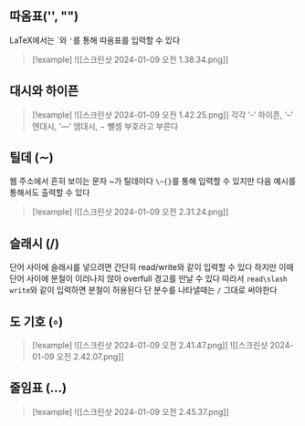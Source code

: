 ## 따옴표('', "")
LaTeX에서는 \`와 `'`를 통해 따옴표를 입력할 수 있다
>[!example]
>![[스크린샷 2024-01-09 오전 1.38.34.png]]

## 대시와 하이픈
>[!example]
>![[스크린샷 2024-01-09 오전 1.42.25.png]]
>각각 ‘-’ 하이픈, ‘–’ 엔대시, ‘—’ 엠대시, − 뺄셈 부호라고 부른다

## 틸데 (∼)
웹 주소에서 흔히 보이는 문자 ~가 틸데이다
`\~{}`를 통해 입력할 수 있지만
다음 예시를 통해서도 출력할 수 있다
>[!example]
>![[스크린샷 2024-01-09 오전 2.31.24.png]]

## 슬래시 (/)
단어 사이에 슬래시를 넣으려면 간단히 read/write와 같이 입력할 수 있다
하지만 이때 단어 사이에 분철이 이러나지 않아 overfull 경고를 만날 수 있다
따라서 `read\slash write`와 같이 입력하면 분철이 허용된다
단 분수를 나타낼때는 `/` 그대로 써야한다

## 도 기호 (◦)
>[!example]
>![[스크린샷 2024-01-09 오전 2.41.47.png]]
>![[스크린샷 2024-01-09 오전 2.42.07.png]]

## 줄임표 (...)
>[!example]
>![[스크린샷 2024-01-09 오전 2.45.37.png]]